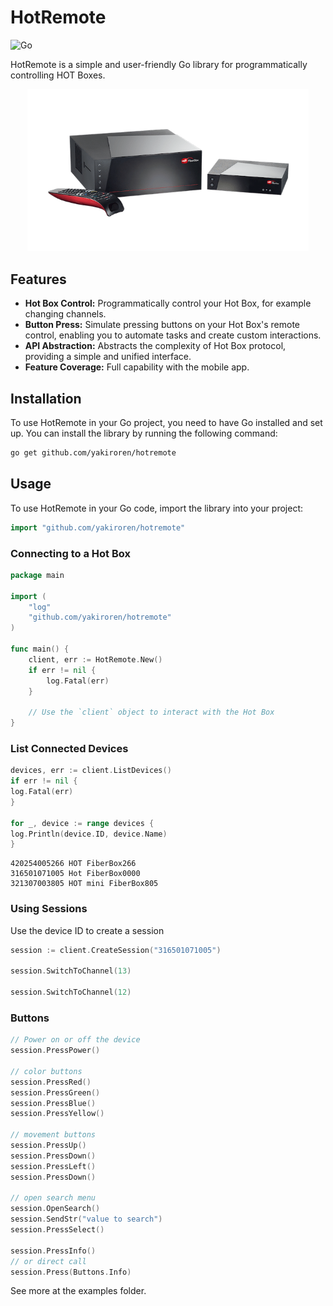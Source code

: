 # HotRemote

![Go](https://img.shields.io/badge/Language-Go-00ADD8.svg)

HotRemote is a simple and user-friendly Go library for programmatically controlling HOT
Boxes.

<p align="center">
  <img src="assets/Fiber-mini-clean.png" width="450"/>
</p>

## Features

- **Hot Box Control:** Programmatically control your Hot Box, for example changing channels.
- **Button Press:** Simulate pressing buttons on your Hot Box's remote control, enabling you to automate
  tasks and create custom interactions.
- **API Abstraction:** Abstracts the complexity of Hot Box protocol, providing a simple and unified interface.
- **Feature Coverage:** Full capability with the mobile app.

## Installation

To use HotRemote in your Go project, you need to have Go installed and set up. You can install the library by running
the following command:

```bash
go get github.com/yakiroren/hotremote
```

## Usage

To use HotRemote in your Go code, import the library into your project:

```go
import "github.com/yakiroren/hotremote"
```

### Connecting to a Hot Box

```go
package main

import (
	"log"
	"github.com/yakiroren/hotremote"
)

func main() {
	client, err := HotRemote.New()
	if err != nil {
		log.Fatal(err)
	}

	// Use the `client` object to interact with the Hot Box
}
```

### List Connected Devices

```go
devices, err := client.ListDevices()
if err != nil {
log.Fatal(err)
}

for _, device := range devices {
log.Println(device.ID, device.Name)
}
```

```text
420254005266 HOT FiberBox266
316501071005 Hot FiberBox0000
321307003805 HOT mini FiberBox805
```

### Using Sessions

Use the device ID to create a session

```go
session := client.CreateSession("316501071005")

session.SwitchToChannel(13)

session.SwitchToChannel(12)
```

### Buttons

```go
// Power on or off the device
session.PressPower()

// color buttons
session.PressRed()
session.PressGreen()
session.PressBlue()
session.PressYellow()

// movement buttons
session.PressUp()
session.PressDown()
session.PressLeft()
session.PressDown()

// open search menu
session.OpenSearch()
session.SendStr("value to search")
session.PressSelect()

session.PressInfo()
// or direct call
session.Press(Buttons.Info)
```

See more at the examples folder.